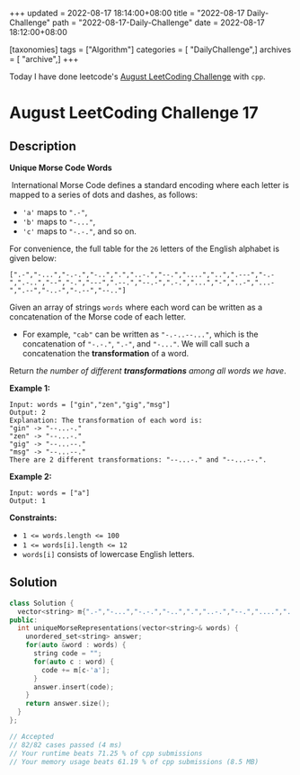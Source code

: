 +++
updated = 2022-08-17 18:14:00+08:00
title = "2022-08-17 Daily-Challenge"
path = "2022-08-17-Daily-Challenge"
date = 2022-08-17 18:12:00+08:00

[taxonomies]
tags = ["Algorithm"]
categories = [ "DailyChallenge",]
archives = [ "archive",]
+++

Today I have done leetcode's [August LeetCoding Challenge](https://leetcode.com/problems/unique-morse-code-words/) with `cpp`.

<!-- more -->

# August LeetCoding Challenge 17

## Description

**Unique Morse Code Words**

​	International Morse Code defines a standard encoding where each letter is mapped to a series of dots and dashes, as follows:

- `'a'` maps to `".-"`,
- `'b'` maps to `"-..."`,
- `'c'` maps to `"-.-."`, and so on.

For convenience, the full table for the `26` letters of the English alphabet is given below:

```
[".-","-...","-.-.","-..",".","..-.","--.","....","..",".---","-.-",".-..","--","-.","---",".--.","--.-",".-.","...","-","..-","...-",".--","-..-","-.--","--.."]
```

Given an array of strings `words` where each word can be written as a concatenation of the Morse code of each letter.

- For example, `"cab"` can be written as `"-.-..--..."`, which is the concatenation of `"-.-."`, `".-"`, and `"-..."`. We will call such a concatenation the **transformation** of a word.

Return *the number of different **transformations** among all words we have*.

 

**Example 1:**

```
Input: words = ["gin","zen","gig","msg"]
Output: 2
Explanation: The transformation of each word is:
"gin" -> "--...-."
"zen" -> "--...-."
"gig" -> "--...--."
"msg" -> "--...--."
There are 2 different transformations: "--...-." and "--...--.".
```

**Example 2:**

```
Input: words = ["a"]
Output: 1
```

 

**Constraints:**

- `1 <= words.length <= 100`
- `1 <= words[i].length <= 12`
- `words[i]` consists of lowercase English letters.

## Solution

``` cpp
class Solution {
  vector<string> m{".-","-...","-.-.","-..",".","..-.","--.","....","..",".---","-.-",".-..","--","-.","---",".--.","--.-",".-.","...","-","..-","...-",".--","-..-","-.--","--.."};
public:
  int uniqueMorseRepresentations(vector<string>& words) {
    unordered_set<string> answer;
    for(auto &word : words) {
      string code = "";
      for(auto c : word) {
        code += m[c-'a'];
      }
      answer.insert(code);
    }
    return answer.size();
  }
};

// Accepted
// 82/82 cases passed (4 ms)
// Your runtime beats 71.25 % of cpp submissions
// Your memory usage beats 61.19 % of cpp submissions (8.5 MB)
```
